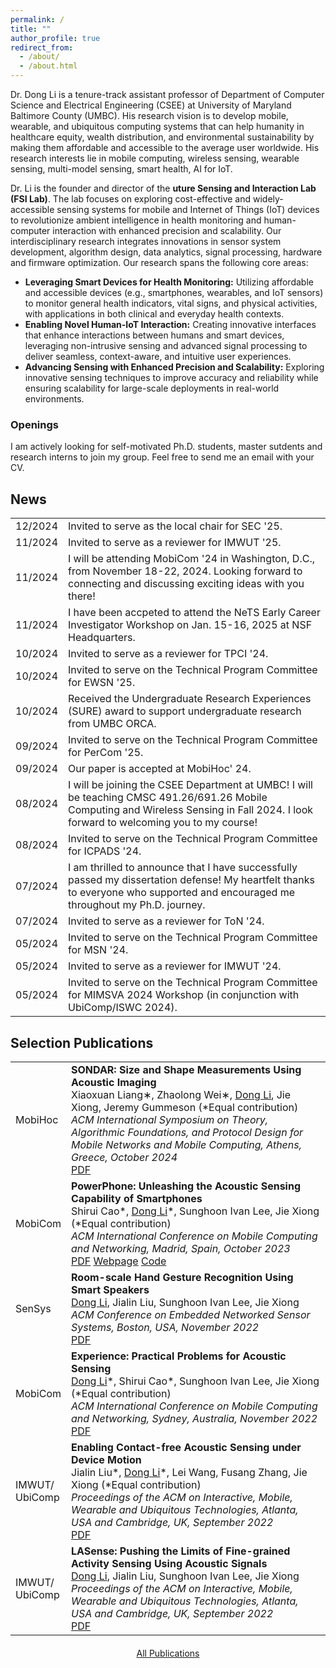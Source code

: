 ```yaml
---
permalink: /
title: ""
author_profile: true
redirect_from:
  - /about/
  - /about.html
---
```


<div class="justify-text">
<p>Dr. Dong Li is a tenure-track assistant professor of Department of Computer Science and Electrical Engineering (CSEE) at University of Maryland Baltimore County (UMBC). His research vision is to develop mobile, wearable, and ubiquitous computing systems that can help humanity in healthcare equity, wealth distribution, and environmental sustainability by making them affordable and accessible to the average user worldwide. His research interests lie in mobile computing, wireless sensing, wearable sensing, multi-model sensing, smart health, AI for IoT. </p>

<!-- Before joining UMBC,  I received my Ph.D. from University of Massachusetts Amherst under the supervision of Prof. Jie Xiong. My research vision is to develop mobile, wearable, and ubiquitous computing systems that can help humanity in healthcare equity, wealth distribution, and environmental sustainability by making them more affordable and accessible to the average user worldwide. My research interests lie in mobile computing, wireless sensing, wearable sensing, multi-model sensing, smart health, AI for IoT. -->

<p>Dr. Li is the founder and director of the <strong>uture Sensing and Interaction Lab (FSI Lab)</strong>. The lab focuses on exploring cost-effective and widely-accessible sensing systems for mobile and Internet of Things (IoT) devices to revolutionize ambient intelligence in health monitoring and human-computer interaction with enhanced precision and scalability. Our interdisciplinary research integrates innovations in sensor system development, algorithm design, data analytics, signal processing, hardware and firmware optimization. Our research spans the following core areas:</p>
<ul>
        <li><strong>Leveraging Smart Devices for Health Monitoring:</strong> Utilizing affordable and accessible devices (e.g., smartphones, wearables, and IoT sensors) to monitor general health indicators, vital signs, and physical activities, with applications in both clinical and everyday health contexts. </li>
        <li><strong>Enabling Novel Human-IoT Interaction:</strong> Creating innovative interfaces that enhance interactions between humans and smart devices, leveraging non-intrusive sensing and advanced signal processing to deliver seamless, context-aware, and intuitive user experiences. </li>
        <li><strong>Advancing Sensing with Enhanced Precision and Scalability:</strong> Exploring innovative sensing techniques to improve accuracy and reliability while ensuring scalability for large-scale deployments in real-world environments. </li>
</ul>


<!-- Research direction: wireless sensing, wearable computing, mobile health, multi-model computing,  -->
<!-- point-of-care; -->
<!-- deep learning signal processing hardware design-->
<!-- hci wireless sensing smart health -->
</div>

<div class="openings-box">
  <h3>Openings</h3>
  <p>I am actively looking for self-motivated Ph.D. students, master sutdents and research interns to join my group. Feel free to send me an email with your CV.</p>
</div>

<!-- I am a final-year Ph.D. student of Manning College of Information and Computer Sciences at University of Massachusetts Amherst under the supervision of Prof. Jie Xiong. I also work with Prof. Sunghoon Ivan Lee and Prof. Jeremy Gummeson. I am broadly interested in building novel wireless sensing systems using a variety of sensing modalities, including acoustics, Wi-Fi, mmWave, UWB, and RFID. My research mainly includes localization and tracking, human-computer interaction, and health sensing. -->

<!-- # News -->

<div class="news-section">
  <h2>News</h2> 
  <table class="news-table">
     <tr>
      <td class="news-date">12/2024</td>
      <td class="news-content">Invited to serve as the local chair for SEC '25.</td>
    </tr>
    <tr>
      <td class="news-date">11/2024</td>
      <td class="news-content">Invited to serve as a reviewer for IMWUT '25.</td>
    </tr>
     <tr>
      <td class="news-date">11/2024</td>
      <td class="news-content">I will be attending MobiCom '24 in Washington, D.C., from November 18-22, 2024. Looking forward to connecting and discussing exciting ideas with you there!</td>
    </tr>
   <tr>
      <td class="news-date">11/2024</td>
      <td class="news-content">I have been accpeted to attend the NeTS Early Career Investigator Workshop on Jan. 15-16, 2025 at NSF Headquarters.</td>
    </tr>
      <tr>
      <td class="news-date">10/2024</td>
      <td class="news-content">Invited to serve as a reviewer for TPCI '24.</td>
    </tr>
    <tr>
      <td class="news-date">10/2024</td>
      <td class="news-content">Invited to serve on the Technical Program Committee for EWSN '25.</td>
    </tr>
    <tr>
      <td class="news-date">10/2024</td>
      <td class="news-content">Received the Undergraduate Research Experiences (SURE) award to support undergraduate research from UMBC ORCA.</td>
    </tr>
    <tr>
      <td class="news-date">09/2024</td>
      <td class="news-content">Invited to serve on the Technical Program Committee for PerCom '25.</td>
    </tr>
    <tr>
      <td class="news-date">09/2024</td>
      <td class="news-content">Our paper is accepted at MobiHoc' 24.</td>
    </tr>
    <tr>
      <td class="news-date">08/2024</td>
      <td class="news-content">I will be joining the CSEE Department at UMBC! I will be teaching CMSC 491.26/691.26 Mobile Computing and Wireless Sensing in Fall 2024. I look forward to welcoming you to my course!</td>
    </tr>
    <tr>
      <td class="news-date">08/2024</td>
      <td class="news-content">Invited to serve on the Technical Program Committee for ICPADS '24.</td>
    </tr>
    <tr>
      <td class="news-date">07/2024</td>
      <td class="news-content">I am thrilled to announce that I have successfully passed my dissertation defense! My heartfelt thanks to everyone who supported and encouraged me throughout my Ph.D. journey.</td>
    </tr>
    <tr>
      <td class="news-date">07/2024</td>
      <td class="news-content">Invited to serve as a reviewer for ToN '24.</td>
    </tr>
    <tr>
      <td class="news-date">05/2024</td>
      <td class="news-content">Invited to serve on the Technical Program Committee for MSN '24.</td>
    </tr>
    <tr>
      <td class="news-date">05/2024</td>
      <td class="news-content">Invited to serve as a reviewer for IMWUT '24.</td>
    </tr>
    <tr>
      <td class="news-date">05/2024</td>
      <td class="news-content">Invited to serve on the Technical Program Committee for MIMSVA 2024 Workshop (in conjunction with UbiComp/ISWC 2024).</td>
    </tr>
  </table>
</div>

<!-- # Selected Publications (<a href='/publications/'>Full List</a>) -->

<div class="publications-section">
  <h2>Selection Publications</h2>
  <table class="publications-table">
    <tr class="publications-item">
      <td class="publications-date"><span class="publications-label">MobiHoc</span></td>
      <td class="publications-content">
        <b>SONDAR: Size and Shape Measurements Using Acoustic Imaging</b><br />
           Xiaoxuan Liang∗, Zhaolong Wei∗, <u>Dong Li</u>, Jie Xiong, Jeremy Gummeson (*Equal contribution) <br />
           <i>ACM International Symposium on Theory, Algorithmic Foundations, and Protocol Design for Mobile Networks and Mobile Computing, Athens, Greece, October 2024</i> <br />
             <a href="https://dl.acm.org/doi/pdf/10.1145/3641512.3686359" class="button-link">PDF</a>
      </td>
    </tr>
    <tr class="publications-item">
      <td class="publications-date"><span class="publications-label">MobiCom</span></td>
      <td class="publications-content">
        <b>PowerPhone: Unleashing the Acoustic Sensing Capability of Smartphones</b><br />
           Shirui Cao*, <u>Dong Li</u>*, Sunghoon Ivan Lee, Jie Xiong (*Equal contribution) <br />
           <i>ACM International Conference on Mobile Computing and Networking, Madrid, Spain, October 2023</i> <br />
             <a href="files/Mobicom23_PowerPhone.pdf" class="button-link">PDF</a>
             <a href="https://powerphone.github.io" class="button-link">Webpage</a>
             <a href="https://github.com/PowerPhone" class="button-link">Code</a>
      </td>
    </tr>
    <tr class="publications-item">
      <td class="publications-date"><span class="publications-label">SenSys</span></td>
      <td class="publications-content">
        <b>Room-scale Hand Gesture Recognition Using Smart Speakers</b><br />
           <u>Dong Li</u>, Jialin Liu, Sunghoon Ivan Lee, Jie Xiong <br />
           <i>ACM Conference on Embedded Networked Sensor Systems, Boston, USA, November 2022</i> <br />
             <a href="files/SenSys2022_SpeakerGesture.pdf" class="button-link">PDF</a>
      </td>
    </tr>
    <tr class="publications-item">
      <td class="publications-date"><span class="publications-label">MobiCom</span></td>
      <td class="publications-content">
       <b>Experience: Practical Problems for Acoustic Sensing</b><br />
           <u>Dong Li</u>*, Shirui Cao*, Sunghoon Ivan Lee, Jie Xiong (*Equal contribution) <br />
           <i>ACM International Conference on Mobile Computing and Networking, Sydney, Australia, November 2022</i> <br />
             <a href="files/MobiCom22_Experience.pdf" class="button-link">PDF</a>
      </td>
    </tr>
    <tr class="publications-item">
      <td class="publications-date"><span class="publications-label">IMWUT/<br>UbiComp</span></td>
      <td class="publications-content">
        <b>Enabling Contact-free Acoustic Sensing under Device Motion</b><br />
           Jialin Liu*, <u>Dong Li</u>*, Lei Wang, Fusang Zhang, Jie Xiong (*Equal contribution) <br />
           <i>Proceedings of the ACM on Interactive, Mobile, Wearable and Ubiquitous Technologies, Atlanta, USA and Cambridge, UK, September 2022</i> <br />
             <a href="files/IMWUT22_SonicBot.pdf" class="button-link">PDF</a>
      </td>
    </tr>
    <tr class="publications-item">
      <td class="publications-date"><span class="publications-label">IMWUT/<br>UbiComp</span></td>
      <td class="publications-content">
        <b>LASense: Pushing the Limits of Fine-grained Activity Sensing Using Acoustic Signals</b><br />
           <u>Dong Li</u>, Jialin Liu, Sunghoon Ivan Lee, Jie Xiong <br />
           <i>Proceedings of the ACM on Interactive, Mobile, Wearable and Ubiquitous Technologies, Atlanta, USA and Cambridge, UK, September 2022</i> <br />
             <a href="files/IMWUT22_LASense.pdf" class="button-link">PDF</a>
      </td>
    </tr>
  </table>
  <div style="text-align: center; margin-top: 20px;">
      <a href="/publications/" class="all-publications">All Publications</a>
  </div>
</div>

<div class="clustrmap-container">
  <script type="text/javascript" id="clstr_globe" src="//clustrmaps.com/globe.js?d=BQR2Dh-biaXeFMPPuiXQ8LDV3CSeqTuW2Wh3HwHG6DE"></script>
</div>